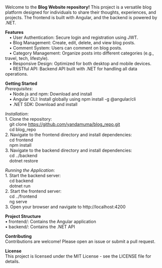 
Welcome to the __Blog Website repository!__ This project is a versatile blog platform designed for individuals to share their thoughts, experiences, and projects. The frontend is built with Angular, and the backend is powered by .NET.

__Features__<br/>
&emsp;• User Authentication: Secure login and registration using JWT.<br/>
&emsp;• Blog Management: Create, edit, delete, and view blog posts.<br/>
&emsp;• Comment System: Users can comment on blog posts.<br/>
&emsp;• Category Management: Organize posts into different categories (e.g., travel, tech, lifestyle).<br/>
&emsp;• Responsive Design: Optimized for both desktop and mobile devices.<br/>
&emsp;• RESTful API: Backend API built with .NET for handling all data operations.<br/>

__Getting Started__<br/>
_Prerequisites_:<br/>
&emsp;• Node.js and npm: Download and install<br/>
&emsp;• Angular CLI: Install globally using npm install -g @angular/cli<br/>
&emsp;• .NET SDK: Download and install<br/>

_Installation_:<br/>
	1. Clone the repository:<br/>
			&emsp;git clone https://github.com/yandamuma/blog_repo.git<br/>
			&emsp;cd blog_repo<br/>
	2. Navigate to the frontend directory and install dependencies:<br/>
			&emsp;cd frontend<br/>
			&emsp;npm install<br/>
	3. Navigate to the backend directory and install dependencies:<br/>
			&emsp;cd ../backend<br/>
			&emsp;dotnet restore<br/>

_Running the Application_:<br/>
	1. Start the backend server:<br/>
			&emsp;cd backend<br/>
			&emsp;dotnet run<br/>
	2. Start the frontend server:<br/>
			&emsp;cd ../frontend<br/>
			&emsp;ng serve<br/>
	3. Open your browser and navigate to http://localhost:4200<br/>

__Project Structure__<br/>
• frontend/: Contains the Angular application<br/>
• backend/: Contains the .NET API<br/>

__Contributing__<br/>
Contributions are welcome! Please open an issue or submit a pull request.

__License__<br/>
This project is licensed under the MIT License - see the LICENSE file for details.
